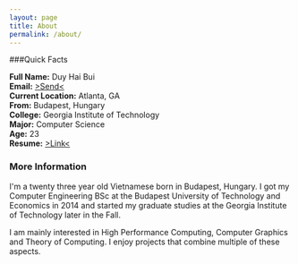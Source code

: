 ```yaml
---
layout: page
title: About
permalink: /about/
---
```


###Quick Facts

**Full Name:** Duy Hai Bui<br>
**Email:** <a href="&#109;a&#105;lt&#111;&#58;d&#117;yh&#97;&#105;&#64;gat&#101;&#99;&#104;&#46;&#101;&#100;u">&gt;Send&lt;</a><br>
**Current Location:** Atlanta, GA<br>
**From:** Budapest, Hungary<br>
**College:** Georgia Institute of Technology<br>
**Major:** Computer Science<br>
**Age:** 23<br>
**Resume:** [>Link<](/data/Resume.pdf)

### More Information

I'm a twenty three year old Vietnamese born in Budapest, Hungary. I got my Computer Engineering BSc at the Budapest University of Technology and Economics in 2014 and started my graduate studies at the Georgia Institute of Technology later in the Fall.

I am mainly interested in High Performance Computing, Computer Graphics and Theory of Computing. I enjoy projects that combine multiple of these aspects.

